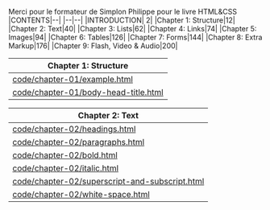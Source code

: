 Merci pour le formateur de Simplon Philippe pour le livre HTML&CSS
|CONTENTS|--|
|--|--|
|INTRODUCTION| 2|
|Chapter 1: Structure|12|
|Chapter 2: Text|40|
|Chapter 3: Lists|62|
|Chapter 4: Links|74|
|Chapter 5: Images|94|
|Chapter 6: Tables|126|
|Chapter 7: Forms|144|
|Chapter 8: Extra Markup|176|
|Chapter 9: Flash, Video & Audio|200|


|Chapter 1: Structure|
|--|
|[code/chapter-01/example.html](code/chapter-01/example.html)|
|[code/chapter-01/body-head-title.html](code/chapter-01/body-head-title.html)|

|Chapter 2: Text|
|--|
|[code/chapter-02/headings.html](code/chapter-02/headings.html)|
|[code/chapter-02/paragraphs.html](code/chapter-02/paragraphs.html)|
|[code/chapter-02/bold.html](code/chapter-02/bold.html)|
|[code/chapter-02/italic.html](code/chapter-02/italic.html)|
|[code/chapter-02/superscript-and-subscript.html](code/chapter-02/superscript-and-subscript.html)|
|[code/chapter-02/white-space.html](code/chapter-02/white-space.html)|